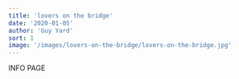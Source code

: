 ```yaml
---
title: 'lovers on the bridge'
date: '2020-01-05'
author: 'Guy Yard'
sort: 1
image: '/images/lovers-on-the-bridge/lovers-on-the-bridge.jpg'
---
```


INFO PAGE